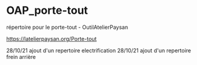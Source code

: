 # OAP_porte-tout
 répertoire pour le porte-tout - OutilAtelierPaysan
 
 https://latelierpaysan.org/Porte-tout
 
 28/10/21 ajout d'un repertoire electrification
 28/10/21 ajout d'un repertoire frein arrière
